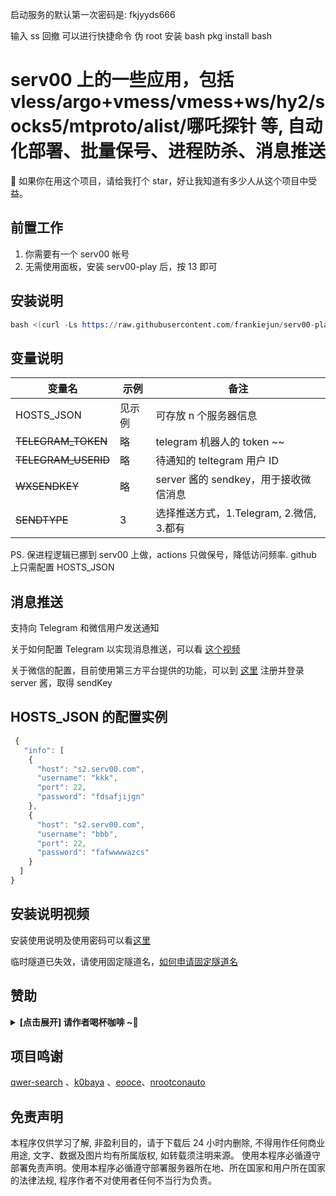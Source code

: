 启动服务的默认第一次密码是:  fkjyyds666

输入 ss 回撤  可以进行快捷命令
伪 root 安装 bash  pkg install bash



# serv00 上的一些应用，包括 vless/argo+vmess/vmess+ws/hy2/socks5/mtproto/alist/哪吒探针 等, 自动化部署、批量保号、进程防杀、消息推送

💖 如果你在用这个项目，请给我打个 star，好让我知道有多少人从这个项目中受益。

## 前置工作

1. 你需要有一个 serv00 帐号
2. 无需使用面板，安装 serv00-play 后，按 13 即可

## 安装说明

```s
bash <(curl -Ls https://raw.githubusercontent.com/frankiejun/serv00-play/main/start.sh)
```

## 变量说明

| 变量名              | 示例   | 备注                                     |
| ------------------- | ------ | ---------------------------------------- |
| HOSTS_JSON          | 见示例 | 可存放 n 个服务器信息                    |
| ~~TELEGRAM_TOKEN~~  | 略     | telegram 机器人的 token ~~               |
| ~~TELEGRAM_USERID~~ | 略     | 待通知的 teltegram 用户 ID               |
| ~~WXSENDKEY~~       | 略     | server 酱的 sendkey，用于接收微信消息    |
| ~~SENDTYPE~~        | 3      | 选择推送方式，1.Telegram, 2.微信, 3.都有 |

PS. 保进程逻辑已挪到 serv00 上做，actions 只做保号，降低访问频率. github 上只需配置 HOSTS_JSON

## 消息推送

支持向 Telegram 和微信用户发送通知

关于如何配置 Telegram 以实现消息推送，可以看 [这个视频](https://www.youtube.com/watch?v=l8fPnMfq86c&t=3s)

关于微信的配置，目前使用第三方平台提供的功能，可以到 [这里](https://sct.ftqq.com/r/13223) 注册并登录 server 酱，取得 sendKey

## HOSTS_JSON 的配置实例

```js
 {
   "info": [
    {
      "host": "s2.serv00.com",
      "username": "kkk",
      "port": 22,
      "password": "fdsafjijgn"
    },
    {
      "host": "s2.serv00.com",
      "username": "bbb",
      "port": 22,
      "password": "fafwwwwazcs"
    }
  ]
}
```

## 安装说明视频

安装使用说明及使用密码可以看[这里](https://youtu.be/bpYV8r85F-8)

临时隧道已失效，请使用固定隧道名，[如何申请固定隧道名](https://youtu.be/KyMvtWknu-k)

## 赞助

<left><details><summary><strong> [点击展开] 请作者喝杯咖啡 ~🧧</strong></summary>
_捐赠将是对我最大的支持，它将激励我持续的创新和创作。_

![](https://look.pics.cloudns.ch/img/%E6%AC%A7%E6%98%93%E8%B5%9E%E5%8A%A9%E7%A0%81.png)

- **USDT-TRC20:** `TUa2hLirmyq6tUPpfxHuMmWJExR91vHo5t`

</details></left>

## 项目鸣谢

[qwer-search](https://github.com/qwer-search) 、[k0baya](https://github.com/k0baya) 、[eooce](https://github.com/eooce)、[nrootconauto](https://github.com/nrootconauto/MrChrootBSD)

## 免责声明

本程序仅供学习了解, 非盈利目的，请于下载后 24 小时内删除, 不得用作任何商业用途, 文字、数据及图片均有所属版权, 如转载须注明来源。
使用本程序必循遵守部署免责声明。使用本程序必循遵守部署服务器所在地、所在国家和用户所在国家的法律法规, 程序作者不对使用者任何不当行为负责。
